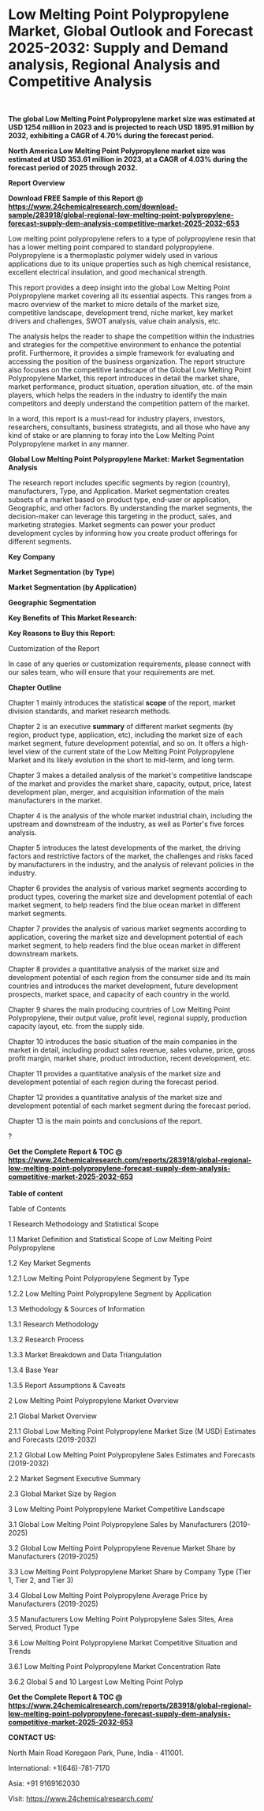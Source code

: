 <h1>Low Melting Point Polypropylene Market, Global Outlook and Forecast 2025-2032: Supply and Demand analysis, Regional Analysis and Competitive Analysis</h1><br/><p><strong>The global Low Melting Point Polypropylene market size was estimated at USD 1254 million in 2023 and is projected to reach USD 1895.91 million by 2032, exhibiting a <strong>CAGR</strong> of 4.70% during the forecast period.</strong></p><p><strong>North America Low Melting Point Polypropylene market size was estimated at USD 353.61 million in 2023, at a <strong>CAGR</strong> of 4.03% during the forecast period of 2025 through 2032.</strong></p><p><strong>Report Overview</strong></p><div><b>Download FREE Sample of this Report @ <a href="https://www.24chemicalresearch.com/download-sample/283918/global-regional-low-melting-point-polypropylene-forecast-supply-dem-analysis-competitive-market-2025-2032-653">https://www.24chemicalresearch.com/download-sample/283918/global-regional-low-melting-point-polypropylene-forecast-supply-dem-analysis-competitive-market-2025-2032-653</a></b></div><p>Low melting point polypropylene refers to a type of polypropylene resin that has a lower melting point compared to standard polypropylene. Polypropylene is a thermoplastic polymer widely used in various applications due to its unique properties such as high chemical resistance, excellent electrical insulation, and good mechanical strength.</p><p>This report provides a deep insight into the global Low Melting Point Polypropylene market covering all its essential aspects. This ranges from a macro overview of the market to micro details of the market size, competitive landscape, development trend, niche market, key market drivers and challenges, SWOT analysis, value chain analysis, etc.</p><p>The analysis helps the reader to shape the competition within the industries and strategies for the competitive environment to enhance the potential profit. Furthermore, it provides a simple framework for evaluating and accessing the position of the business organization. The report structure also focuses on the competitive landscape of the Global Low Melting Point Polypropylene Market, this report introduces in detail the market share, market performance, product situation, operation situation, etc. of the main players, which helps the readers in the industry to identify the main competitors and deeply understand the competition pattern of the market.</p><p>In a word, this report is a must-read for industry players, investors, researchers, consultants, business strategists, and all those who have any kind of stake or are planning to foray into the Low Melting Point Polypropylene market in any manner.</p><p><strong>Global Low Melting Point Polypropylene Market: Market Segmentation Analysis</strong></p><p>The research report includes specific segments by region (country), manufacturers, Type, and Application. Market segmentation creates subsets of a market based on product type, end-user or application, Geographic, and other factors. By understanding the market segments, the decision-maker can leverage this targeting in the product, sales, and marketing strategies. Market segments can power your product development cycles by informing how you create product offerings for different segments.</p><p><strong>Key Company</strong></p><p><strong>Market Segmentation (by Type)</strong></p><p><strong>Market Segmentation (<strong>by Application</strong>)</strong></p><p><strong>Geographic Segmentation</strong></p><p><strong>Key Benefits of This Market Research:</strong></p><p><strong>Key <strong>Reasons to Buy</strong> this Report:</strong></p><p>Customization of the Report</p><p>In case of any queries or customization requirements, please connect with our sales team, who will ensure that your requirements are met.</p><p><strong>Chapter Outline</strong></p><p>Chapter 1 mainly introduces the statistical <strong>scope</strong> of the report, market division standards, and market research methods.</p><p>Chapter 2 is an executive <strong>summary</strong> of different market segments (by region, product type, application, etc), including the market size of each market segment, future development potential, and so on. It offers a high-level view of the current state of the Low Melting Point Polypropylene Market and its likely evolution in the short to mid-term, and long term.</p><p>Chapter 3 makes a detailed analysis of the market's competitive landscape of the market and provides the market share, capacity, output, price, latest development plan, merger, and acquisition information of the main manufacturers in the market.</p><p>Chapter 4 is the analysis of the whole market industrial chain, including the upstream and downstream of the industry, as well as Porter's five forces analysis.</p><p>Chapter 5 introduces the latest developments of the market, the driving factors and restrictive factors of the market, the challenges and risks faced by manufacturers in the industry, and the analysis of relevant policies in the industry.</p><p>Chapter 6 provides the analysis of various market segments according to product types, covering the market size and development potential of each market segment, to help readers find the blue ocean market in different market segments.</p><p>Chapter 7 provides the analysis of various market segments according to application, covering the market size and development potential of each market segment, to help readers find the blue ocean market in different downstream markets.</p><p>Chapter 8 provides a quantitative analysis of the market size and development potential of each region from the consumer side and its main countries and introduces the market development, future development prospects, market space, and capacity of each country in the world.</p><p>Chapter 9 shares the main producing countries of Low Melting Point Polypropylene, their output value, profit level, regional supply, production capacity layout, etc. from the supply side.</p><p>Chapter 10 introduces the basic situation of the main companies in the market in detail, including product sales revenue, sales volume, price, gross profit margin, market share, product introduction, recent development, etc.</p><p>Chapter 11 provides a quantitative analysis of the market size and development potential of each region during the forecast period.</p><p>Chapter 12 provides a quantitative analysis of the market size and development potential of each market segment during the forecast period.</p><p>Chapter 13 is the main points and conclusions of the report.</p><p>? </p><div><b>Get the Complete Report & TOC @ <a href="https://www.24chemicalresearch.com/reports/283918/global-regional-low-melting-point-polypropylene-forecast-supply-dem-analysis-competitive-market-2025-2032-653">https://www.24chemicalresearch.com/reports/283918/global-regional-low-melting-point-polypropylene-forecast-supply-dem-analysis-competitive-market-2025-2032-653</a></b></div><br><b>Table of content</b><p>Table of Contents<br />
 
 1 Research Methodology and Statistical Scope<br />
 
 1.1 Market Definition and Statistical Scope of Low Melting Point Polypropylene<br />
 
 1.2 Key Market Segments<br />
 
 1.2.1 Low Melting Point Polypropylene Segment by Type<br />
 
 1.2.2 Low Melting Point Polypropylene Segment by Application<br />
 
 1.3 Methodology & Sources of Information<br />
 
 1.3.1 Research Methodology<br />
 
 1.3.2 Research Process<br />
 
 1.3.3 Market Breakdown and Data Triangulation<br />
 
 1.3.4 Base Year<br />
 
 1.3.5 Report Assumptions & Caveats<br />
 
 2 Low Melting Point Polypropylene Market Overview<br />
 
 2.1 Global Market Overview<br />
 
 2.1.1 Global Low Melting Point Polypropylene Market Size (M USD) Estimates and Forecasts (2019-2032)<br />
 
 2.1.2 Global Low Melting Point Polypropylene Sales Estimates and Forecasts (2019-2032)<br />
 
 2.2 Market Segment Executive Summary<br />
 
 2.3 Global Market Size by Region<br />
 
 3 Low Melting Point Polypropylene Market Competitive Landscape<br />
 
 3.1 Global Low Melting Point Polypropylene Sales by Manufacturers (2019-2025)<br />
 
 3.2 Global Low Melting Point Polypropylene Revenue Market Share by Manufacturers (2019-2025)<br />
 
 3.3 Low Melting Point Polypropylene Market Share by Company Type (Tier 1, Tier 2, and Tier 3)<br />
 
 3.4 Global Low Melting Point Polypropylene Average Price by Manufacturers (2019-2025)<br />
 
 3.5 Manufacturers Low Melting Point Polypropylene Sales Sites, Area Served, Product Type<br />
 
 3.6 Low Melting Point Polypropylene Market Competitive Situation and Trends<br />
 
 3.6.1 Low Melting Point Polypropylene Market Concentration Rate<br />
 
 3.6.2 Global 5 and 10 Largest Low Melting Point Polyp<br><div><b>Get the Complete Report & TOC @ <a href="https://www.24chemicalresearch.com/reports/283918/global-regional-low-melting-point-polypropylene-forecast-supply-dem-analysis-competitive-market-2025-2032-653">https://www.24chemicalresearch.com/reports/283918/global-regional-low-melting-point-polypropylene-forecast-supply-dem-analysis-competitive-market-2025-2032-653</a></b></div></p>
 
 <b>CONTACT US:</b><br>
 
 North Main Road Koregaon Park, Pune, India - 411001.<br/>
 
 International: +1(646)-781-7170<br/>
 
 Asia: +91 9169162030<br/>
 
 Visit: <a href="https://www.24chemicalresearch.com/">https://www.24chemicalresearch.com/</a>
 
 <br>